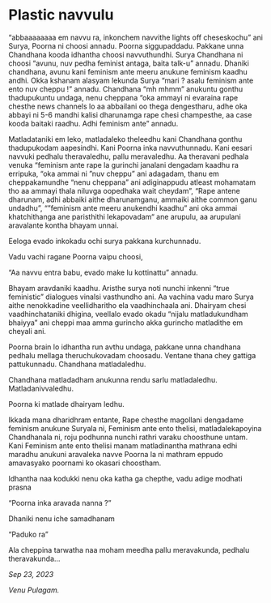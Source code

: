 # Plastic navvulu

“abbaaaaaaaa em navvu ra, inkonchem navvithe lights off cheseskochu” ani Surya, Poorna ni choosi annadu. Poorna siggupaddadu. Pakkane unna Chandhana kooda idhantha choosi navvuthundhi.  Surya Chandhana ni choosi “avunu, nuv pedha feminist antaga, baita talk-u” annadu. Dhaniki chandhana, avunu kani feminism ante meeru anukune feminism kaadhu andhi. Okka kshanam alasyam lekunda Surya “mari ? asalu feminism ante ento nuv cheppu !” annadu. Chandhana “mh mhmm” anukuntu gonthu thadupukuntu undaga, nenu cheppana “oka ammayi ni evaraina rape chesthe news channels lo aa abbailani oo thega dengestharu, adhe oka abbayi ni 5-6 mandhi kalisi dharunamga rape chesi champesthe, aa case kooda baitaki raadhu. Adhi feminism ante” annadu. 

Matladataniki em leko, matladaleko theleedhu kani Chandhana gonthu thadupukodam aapesindhi. Kani Poorna inka navvuthunnadu. Kani eesari navvuki pedhalu theravaledhu, pallu meravaledhu. Aa theravani pedhala venuka “feminism ante rape la gurinchi janalani dengadam kaadhu ra erripuka, “oka ammai ni ”nuv cheppu” ani adagadam, thanu em cheppakamundhe “nenu cheppana” ani adiginappudu atleast mohamatam tho aa ammayi thala niluvga oopedhaka wait cheydam”, “Rape antene dharunam, adhi abbaiki aithe dharunamganu, ammaiki aithe common ganu undadhu”, “”feminism ante meeru anukendhi kaadhu” ani oka ammai khatchithanga ane paristhithi lekapovadam“ ane arupulu, aa arupulani aravalante kontha bhayam unnai. 

Eeloga evado inkokadu ochi surya pakkana kurchunnadu. 

Vadu vachi ragane Poorna vaipu choosi,

“Aa navvu entra babu, evado make lu kottinattu” annadu.

Bhayam aravdaniki kaadhu. Aristhe surya noti nunchi inkenni “true feministic” dialogues vinalsi vasthundho ani. Aa vachina vadu maro Surya aithe nenokkadine veellidharitho ela vaadhinchaala ani. Dhairyam chesi vaadhinchataniki dhigina, veellalo evado okadu “nijalu matladukundham bhaiyya” ani cheppi maa amma gurincho akka gurincho matladithe em cheyali ani.

Poorna brain lo idhantha run avthu undaga, pakkane unna chandhana pedhalu mellaga theruchukovadam choosadu. Ventane thana chey gattiga pattukunnadu. Chandhana matladaledhu.

Chandhana matladadham anukunna rendu sarlu matladaledhu. Matladanivvaledhu.

Poorna ki matlade dhairyam ledhu.

Ikkada mana dharidhram entante, Rape chesthe magollani dengadame feminism anukune Suryala ni, Feminism ante ento thelisi, matladalekapoyina Chandhanala ni, roju podhunna nunchi rathri varaku choosthune untam. Kani Feminism ante ento thelisi manam matladinantha mathrana edhi maradhu anukuni aravaleka navve Poorna la ni mathram eppudo amavasyako poornami ko okasari choostham. 

Idhantha naa kodukki nenu oka katha ga chepthe, vadu adige modhati prasna

“Poorna inka aravada nanna ?”

Dhaniki nenu iche samadhanam

“Paduko ra”

Ala cheppina tarwatha naa moham meedha pallu meravakunda, pedhalu theravakunda…

*Sep 23, 2023*

*Venu Pulagam.*